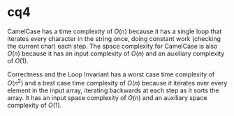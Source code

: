 # cq4

CamelCase has a time complexity of $O(n)$ because it has a single loop that iterates every character in the string once, doing constant work (checking the current char) each step.
The space complexity for CamelCase is also $O(n)$ because it has an input complexity of $O(n)$ and an auxiliary complexity of $O(1)$.

Correctness and the Loop Invariant has a worst case time complexity of $O(n^2)$ and a best case time complexity of $O(n)$ because it iterates over every element in the input array, iterating backwards at each step as it sorts the array.
It has an input space complexity of $O(n)$ and an auxiliary space complexity of  $O(1)$.
